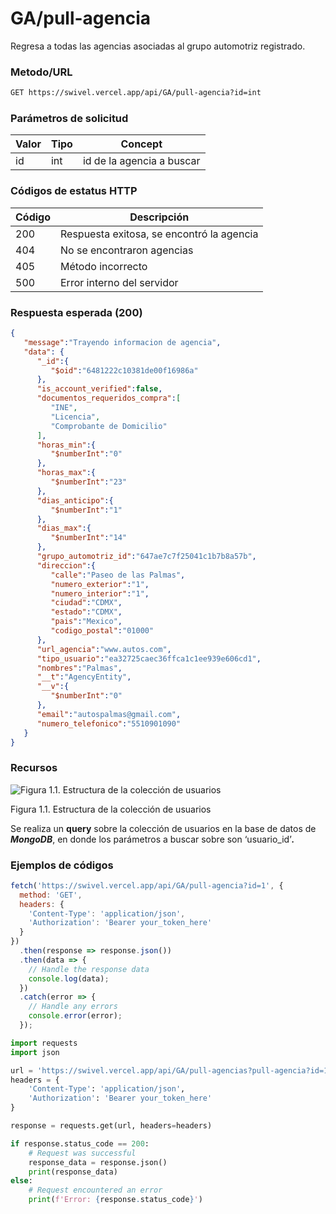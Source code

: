 # GA/pull-agencia

Regresa a todas las agencias asociadas al grupo automotriz registrado.

### Metodo/URL

```xml
GET https://swivel.vercel.app/api/GA/pull-agencia?id=int
```

### Parámetros de solicitud

| Valor | Tipo | Concept |
| --- | --- | --- |
| id | int | id de la agencia a buscar |

### Códigos de estatus HTTP

| Código  | Descripción  |
| --- | --- |
| 200 | Respuesta exitosa, se encontró la agencia |
| 404 | No se encontraron agencias |
| 405 | Método incorrecto |
| 500 | Error interno del servidor |

### Respuesta esperada (200)

```json
{
   "message":"Trayendo informacion de agencia",
   "data": {
      "_id":{
         "$oid":"6481222c10381de00f16986a"
      },
      "is_account_verified":false,
      "documentos_requeridos_compra":[
         "INE",
         "Licencia",
         "Comprobante de Domicilio"
      ],
      "horas_min":{
         "$numberInt":"0"
      },
      "horas_max":{
         "$numberInt":"23"
      },
      "dias_anticipo":{
         "$numberInt":"1"
      },
      "dias_max":{
         "$numberInt":"14"
      },
      "grupo_automotriz_id":"647ae7c7f25041c1b7b8a57b",
      "direccion":{
         "calle":"Paseo de las Palmas",
         "numero_exterior":"1",
         "numero_interior":"1",
         "ciudad":"CDMX",
         "estado":"CDMX",
         "pais":"Mexico",
         "codigo_postal":"01000"
      },
      "url_agencia":"www.autos.com",
      "tipo_usuario":"ea32725caec36ffca1c1ee939e606cd1",
      "nombres":"Palmas",
      "__t":"AgencyEntity",
      "__v":{
         "$numberInt":"0"
      },
      "email":"autospalmas@gmail.com",
      "numero_telefonico":"5510901090"
   }
}
```

### Recursos

![Figura 1.1. Estructura de la colección de usuarios](../../Flujo%20de%20gestio%CC%81n%20de%20grupo%20automotriz%205686f42e81f5432595251ef3d8ff17d3/2%20Administracio%CC%81n%20de%20agencias%203e57792a996b491c98690212761a4d56/Base_de_Datos_-_MongoDesnormalizado.png)

Figura 1.1. Estructura de la colección de usuarios

Se realiza un ******query****** sobre la colección de usuarios en la base de datos de *******MongoDB*******, en donde los parámetros a buscar sobre son ‘usuario_id’*********************.*********************

### Ejemplos de códigos

```jsx
fetch('https://swivel.vercel.app/api/GA/pull-agencia?id=1', {
  method: 'GET',
  headers: {
    'Content-Type': 'application/json',
    'Authorization': 'Bearer your_token_here'
  }
})
  .then(response => response.json())
  .then(data => {
    // Handle the response data
    console.log(data);
  })
  .catch(error => {
    // Handle any errors
    console.error(error);
  });
```

```python
import requests
import json

url = 'https://swivel.vercel.app/api/GA/pull-agencias?pull-agencia?id=1'
headers = {
    'Content-Type': 'application/json',
    'Authorization': 'Bearer your_token_here'
}

response = requests.get(url, headers=headers)

if response.status_code == 200:
    # Request was successful
    response_data = response.json()
    print(response_data)
else:
    # Request encountered an error
    print(f'Error: {response.status_code}')
```

##